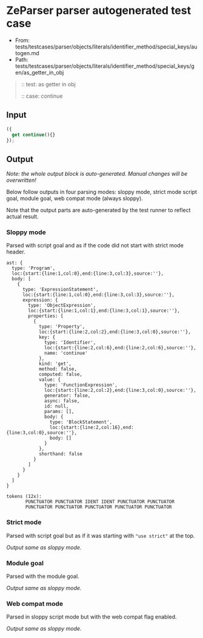 # ZeParser parser autogenerated test case

- From: tests/testcases/parser/objects/literals/identifier_method/special_keys/autogen.md
- Path: tests/testcases/parser/objects/literals/identifier_method/special_keys/gen/as_getter_in_obj

> :: test: as getter in obj
>
> :: case: continue

## Input


`````js
({
  get continue(){}
});
`````

## Output

_Note: the whole output block is auto-generated. Manual changes will be overwritten!_

Below follow outputs in four parsing modes: sloppy mode, strict mode script goal, module goal, web compat mode (always sloppy).

Note that the output parts are auto-generated by the test runner to reflect actual result.

### Sloppy mode

Parsed with script goal and as if the code did not start with strict mode header.

`````
ast: {
  type: 'Program',
  loc:{start:{line:1,col:0},end:{line:3,col:3},source:''},
  body: [
    {
      type: 'ExpressionStatement',
      loc:{start:{line:1,col:0},end:{line:3,col:3},source:''},
      expression: {
        type: 'ObjectExpression',
        loc:{start:{line:1,col:1},end:{line:3,col:1},source:''},
        properties: [
          {
            type: 'Property',
            loc:{start:{line:2,col:2},end:{line:3,col:0},source:''},
            key: {
              type: 'Identifier',
              loc:{start:{line:2,col:6},end:{line:2,col:6},source:''},
              name: 'continue'
            },
            kind: 'get',
            method: false,
            computed: false,
            value: {
              type: 'FunctionExpression',
              loc:{start:{line:2,col:2},end:{line:3,col:0},source:''},
              generator: false,
              async: false,
              id: null,
              params: [],
              body: {
                type: 'BlockStatement',
                loc:{start:{line:2,col:16},end:{line:3,col:0},source:''},
                body: []
              }
            },
            shorthand: false
          }
        ]
      }
    }
  ]
}

tokens (12x):
       PUNCTUATOR PUNCTUATOR IDENT IDENT PUNCTUATOR PUNCTUATOR
       PUNCTUATOR PUNCTUATOR PUNCTUATOR PUNCTUATOR PUNCTUATOR
`````

### Strict mode

Parsed with script goal but as if it was starting with `"use strict"` at the top.

_Output same as sloppy mode._

### Module goal

Parsed with the module goal.

_Output same as sloppy mode._

### Web compat mode

Parsed in sloppy script mode but with the web compat flag enabled.

_Output same as sloppy mode._
